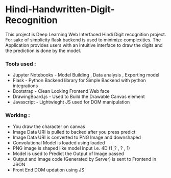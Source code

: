 # Hindi-Handwritten-Digit-Recognition

This project is Deep Learning Web Interfaced Hindi Digit recognition project. For sake of simplicity flask backend is used to minimize complexities. The Application provides users with an intuitive interface to draw the digits and the prediction is done by the model.

### Tools used :
- Jupyter Notebooks - Model Building , Data analysis , Exporting model
- Flask - Python Backend library for Simple Backend with python integrations
- Bootstrap - Clean Looking Frontend Web face
- DrawingBoard.js - Used to Build the Drawable Canvas element
- Javascript - Lightwieght JS used for DOM manipulation

### Working :
- You draw the character on canvas 
- Image Data URI is pulled to backed after you press predict
- Image Data URI is converted to PNG Image and downshaped
- Convolutional Model is loaded using loaded
- PNG image is shaped like model input i.e. 4D (1 ,? , ? , 1)
- Model is used to Predict the Output of Image passed
- Output and Image code (Generated by Server) is sent to Frontend in JSON
- Front End DOM updation using JS


